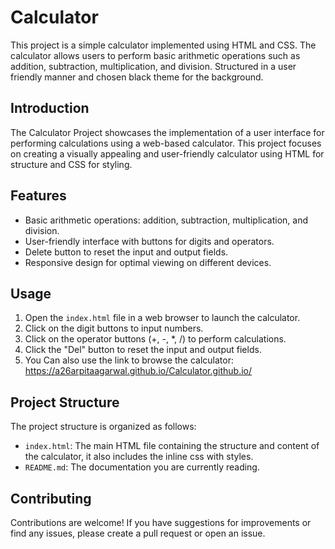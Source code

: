 # Calculator
This project is a simple calculator implemented using HTML and CSS. The calculator allows users to perform basic arithmetic operations such as addition, subtraction, multiplication, and division. Structured in a user friendly manner and chosen black theme for the background.

## Introduction

The Calculator Project showcases the implementation of a user interface for performing calculations using a web-based calculator. This project focuses on creating a visually appealing and user-friendly calculator using HTML for structure and CSS for styling.

## Features

- Basic arithmetic operations: addition, subtraction, multiplication, and division.
- User-friendly interface with buttons for digits and operators.
- Delete button to reset the input and output fields.
- Responsive design for optimal viewing on different devices.

## Usage

1. Open the `index.html` file in a web browser to launch the calculator.
2. Click on the digit buttons to input numbers.
3. Click on the operator buttons (+, -, *, /) to perform calculations.
4. Click the "Del" button to reset the input and output fields.
5. You Can also use the link to browse the calculator: https://a26arpitaagarwal.github.io/Calculator.github.io/

## Project Structure

The project structure is organized as follows:
- `index.html`: The main HTML file containing the structure and content of the calculator, it also includes the inline css with styles.
- `README.md`: The documentation you are currently reading.

## Contributing

Contributions are welcome! If you have suggestions for improvements or find any issues, please create a pull request or open an issue.


